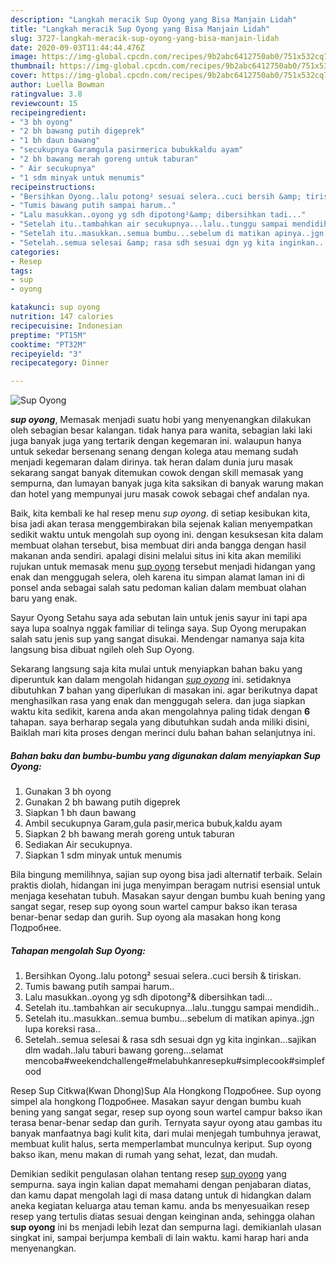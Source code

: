 ```yaml
---
description: "Langkah meracik Sup Oyong yang Bisa Manjain Lidah"
title: "Langkah meracik Sup Oyong yang Bisa Manjain Lidah"
slug: 3727-langkah-meracik-sup-oyong-yang-bisa-manjain-lidah
date: 2020-09-03T11:44:44.476Z
image: https://img-global.cpcdn.com/recipes/9b2abc6412750ab0/751x532cq70/sup-oyong-foto-resep-utama.jpg
thumbnail: https://img-global.cpcdn.com/recipes/9b2abc6412750ab0/751x532cq70/sup-oyong-foto-resep-utama.jpg
cover: https://img-global.cpcdn.com/recipes/9b2abc6412750ab0/751x532cq70/sup-oyong-foto-resep-utama.jpg
author: Luella Bowman
ratingvalue: 3.8
reviewcount: 15
recipeingredient:
- "3 bh oyong"
- "2 bh bawang putih digeprek"
- "1 bh daun bawang"
- "secukupnya Garamgula pasirmerica bubukkaldu ayam"
- "2 bh bawang merah goreng untuk taburan"
- " Air secukupnya"
- "1 sdm minyak untuk menumis"
recipeinstructions:
- "Bersihkan Oyong..lalu potong² sesuai selera..cuci bersih &amp; tiriskan."
- "Tumis bawang putih sampai harum.."
- "Lalu masukkan..oyong yg sdh dipotong²&amp; dibersihkan tadi..."
- "Setelah itu..tambahkan air secukupnya...lalu..tunggu sampai mendidih.."
- "Setelah itu..masukkan..semua bumbu...sebelum di matikan apinya..jgn lupa koreksi rasa.."
- "Setelah..semua selesai &amp; rasa sdh sesuai dgn yg kita inginkan...sajikan dlm wadah..lalu taburi bawang goreng...selamat mencoba#weekendchallenge#melabuhkanresepku#simplecook#simplefood"
categories:
- Resep
tags:
- sup
- oyong

katakunci: sup oyong 
nutrition: 147 calories
recipecuisine: Indonesian
preptime: "PT15M"
cooktime: "PT32M"
recipeyield: "3"
recipecategory: Dinner

---
```



![Sup Oyong](https://img-global.cpcdn.com/recipes/9b2abc6412750ab0/751x532cq70/sup-oyong-foto-resep-utama.jpg)

<b><i>sup oyong</i></b>, Memasak menjadi suatu hobi yang menyenangkan dilakukan oleh sebagian besar kalangan. tidak hanya para wanita, sebagian laki laki juga banyak juga yang tertarik dengan kegemaran ini. walaupun hanya untuk sekedar bersenang senang dengan kolega atau memang sudah menjadi kegemaran dalam dirinya. tak heran dalam dunia juru masak sekarang sangat banyak ditemukan cowok dengan skill memasak yang sempurna, dan lumayan banyak juga kita saksikan di banyak warung makan dan hotel yang mempunyai juru masak cowok sebagai chef andalan nya.

Baik, kita kembali ke hal resep menu <i>sup oyong</i>. di setiap kesibukan kita, bisa jadi akan terasa menggembirakan bila sejenak kalian menyempatkan sedikit waktu untuk mengolah sup oyong ini. dengan kesuksesan kita dalam membuat olahan tersebut, bisa membuat diri anda bangga dengan hasil makanan anda sendiri. apalagi disini melalui situs ini kita akan memiliki rujukan untuk memasak menu <u>sup oyong</u> tersebut menjadi hidangan yang enak dan menggugah selera, oleh karena itu simpan alamat laman ini di ponsel anda sebagai salah satu pedoman kalian dalam membuat olahan baru yang enak.

Sayur Oyong Setahu saya ada sebutan lain untuk jenis sayur ini tapi apa saya lupa soalnya nggak familiar di telinga saya. Sup Oyong merupakan salah satu jenis sup yang sangat disukai. Mendengar namanya saja kita langsung bisa dibuat ngileh oleh Sup Oyong.


Sekarang langsung saja kita mulai untuk menyiapkan bahan baku yang diperuntuk kan dalam mengolah hidangan <u><i>sup oyong</i></u> ini. setidaknya dibutuhkan <b>7</b> bahan yang diperlukan di masakan ini. agar berikutnya dapat menghasilkan rasa yang enak dan menggugah selera. dan juga siapkan waktu kita sedikit, karena anda akan mengolahnya paling tidak dengan <b>6</b> tahapan. saya berharap segala yang dibutuhkan sudah anda miliki disini, Baiklah mari kita proses dengan merinci dulu bahan bahan selanjutnya ini.

<!--inarticleads1-->

##### Bahan baku dan bumbu-bumbu yang digunakan dalam menyiapkan Sup Oyong:

1. Gunakan 3 bh oyong
1. Gunakan 2 bh bawang putih digeprek
1. Siapkan 1 bh daun bawang
1. Ambil secukupnya Garam,gula pasir,merica bubuk,kaldu ayam
1. Siapkan 2 bh bawang merah goreng untuk taburan
1. Sediakan  Air secukupnya.
1. Siapkan 1 sdm minyak untuk menumis


Bila bingung memilihnya, sajian sup oyong bisa jadi alternatif terbaik. Selain praktis diolah, hidangan ini juga menyimpan beragam nutrisi esensial untuk menjaga kesehatan tubuh. Masakan sayur dengan bumbu kuah bening yang sangat segar, resep sup oyong soun wartel campur bakso ikan terasa benar-benar sedap dan gurih. Sup oyong ala masakan hong kong Подробнее. 

<!--inarticleads2-->

##### Tahapan mengolah Sup Oyong:

1. Bersihkan Oyong..lalu potong² sesuai selera..cuci bersih &amp; tiriskan.
1. Tumis bawang putih sampai harum..
1. Lalu masukkan..oyong yg sdh dipotong²&amp; dibersihkan tadi...
1. Setelah itu..tambahkan air secukupnya...lalu..tunggu sampai mendidih..
1. Setelah itu..masukkan..semua bumbu...sebelum di matikan apinya..jgn lupa koreksi rasa..
1. Setelah..semua selesai &amp; rasa sdh sesuai dgn yg kita inginkan...sajikan dlm wadah..lalu taburi bawang goreng...selamat mencoba#weekendchallenge#melabuhkanresepku#simplecook#simplefood


Resep Sup Citkwa(Kwan Dhong)Sup Ala Hongkong Подробнее. Sup oyong simpel ala hongkong Подробнее. Masakan sayur dengan bumbu kuah bening yang sangat segar, resep sup oyong soun wartel campur bakso ikan terasa benar-benar sedap dan gurih. Ternyata sayur oyong atau gambas itu banyak manfaatnya bagi kulit kita, dari mulai menjegah tumbuhnya jerawat, membuat kulit halus, serta memperlambat munculnya keriput. Sup oyong bakso ikan, menu makan di rumah yang sehat, lezat, dan mudah. 

Demikian sedikit pengulasan olahan tentang resep <u>sup oyong</u> yang sempurna. saya ingin kalian dapat memahami dengan penjabaran diatas, dan kamu dapat mengolah lagi di masa datang untuk di hidangkan dalam aneka kegiatan keluarga atau teman kamu. anda bs menyesuaikan resep resep yang tertulis diatas sesuai dengan keinginan anda, sehingga olahan <b>sup oyong</b> ini bs menjadi lebih lezat dan sempurna lagi. demikianlah ulasan singkat ini, sampai berjumpa kembali di lain waktu. kami harap hari anda menyenangkan.
